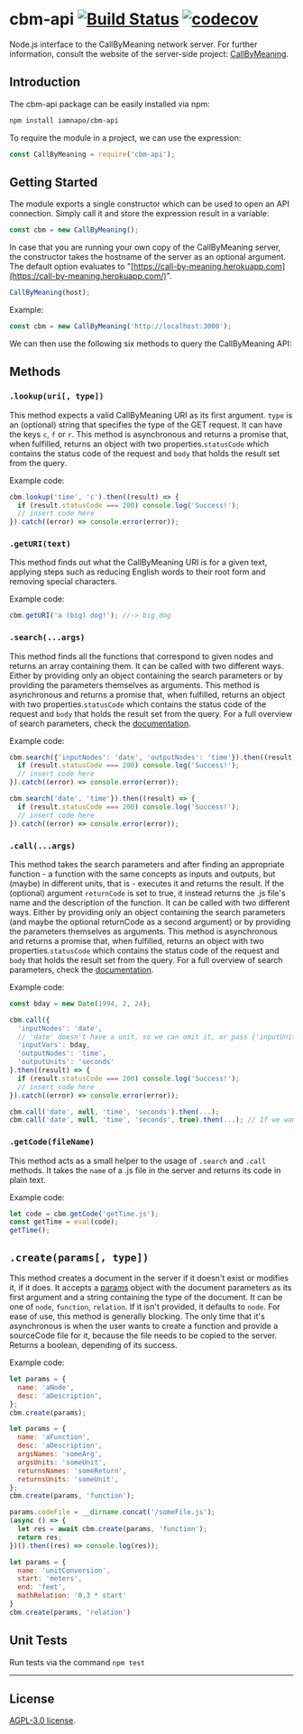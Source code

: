 # cbm-api    [![Build Status](https://travis-ci.org/iamnapo/cbm-api.svg?branch=master)](https://travis-ci.org/iamnapo/cbm-api) [![codecov](https://codecov.io/gh/iamnapo/cbm-api/branch/master/graph/badge.svg)](https://codecov.io/gh/iamnapo/cbm-api)

Node.js interface to the CallByMeaning network server. For further information, consult the website of the server-side project: [CallByMeaning](https://github.com/iamnapo/CallByMeaning).

## Introduction

The cbm-api package can be easily installed via npm:

``` bash
npm install iamnapo/cbm-api
```

To require the module in a project, we can use the expression:

```javascript
const CallByMeaning = require('cbm-api');
```

## Getting Started

The module exports a single constructor which can be used to open an API connection. Simply call it and store the expression result in a variable:

``` javascript
const cbm = new CallByMeaning();
```

In case that you are running your own copy of the CallByMeaning server, the constructor takes the hostname of the server as an optional argument. The default option evaluates to "[https://call-by-meaning.herokuapp.com](https://call-by-meaning.herokuapp.com/)".

```javascript
CallByMeaning(host);
```

Example:

```javascript
const cbm = new CallByMeaning('http://localhost:3000');
```

We can then use the following six methods to query the CallByMeaning API:

## Methods

### `.lookup(uri[, type])`

This method expects a valid CallByMeaning URI as its first argument.
`type` is an (optional) string that specifies the type of the GET request. It can have the keys `c`, `f` or `r`. This method is asynchronous and returns a promise that, when fulfilled, returns an object with two properties.`statusCode` which contains the status code of the request and `body` that holds the result set from the query.

Example code:

```javascript
cbm.lookup('time', 'c').then((result) => {
  if (result.statusCode === 200) console.log('Success!');
  // insert code here
}).catch((error) => console.error(error));
```

### `.getURI(text)`

This method finds out what the CallByMeaning URI is for a given text, applying steps such as reducing English words to their root form and removing special characters.

Example code:

```javascript
cbm.getURI('a (big) dog!'); //-> big_dog
```

### `.search(...args)`

This method finds all the functions that correspond to given nodes and returns an array containing them. It can be called with two different ways. Either by providing only an object containing the search parameters or by providing the parameters themselves as arguments. This method is asynchronous and returns a promise that, when fulfilled, returns an object with two properties.`statusCode` which contains the status code of the request and `body` that holds the result set from the query. For a full overview of search parameters, check the [documentation](https://github.com/iamnapo/CallByMeaning/blob/master/docs/GETBYMEANING.md).

Example code:

```javascript
cbm.search({'inputNodes': 'date', 'outputNodes': 'time'}).then((result) => {
  if (result.statusCode === 200) console.log('Success!');
  // insert code here
}).catch((error) => console.error(error));

cbm.search('date', 'time'}).then((result) => {
  if (result.statusCode === 200) console.log('Success!');
  // insert code here
}).catch((error) => console.error(error));
```

### `.call(...args)`

This method takes the search parameters and after finding an appropriate function - a function with the same concepts as inputs and outputs, but (maybe) in different units, that is - executes it and returns the result. If the (optional) argument `returnCode` is set to true, it instead returns the .js file's name and the description of the function. It can be called with two different ways. Either by providing only an object containing the search parameters (and maybe the optional returnCode as a second argument) or by providing the parameters themselves as arguments. This method is asynchronous and returns a promise that, when fulfilled, returns an object with two properties.`statusCode` which contains the status code of the request and `body` that holds the result set from the query. For a full overview of search parameters, check the [documentation](https://github.com/iamnapo/CallByMeaning/blob/master/docs/CALLBYMEANING.md).

Example code:

```javascript
const bday = new Date(1994, 2, 24);

cbm.call({
  'inputNodes': 'date',
  // 'date' doesn't have a unit, so we can omit it, or pass {'inputUnits': null} or {'inputUnits': []} or {'inputUnits: '-'} or {'inputUnits': 'date'}
  'inputVars': bday,
  'outputNodes': 'time',
  'outputUnits': 'seconds'
}.then((result) => {
  if (result.statusCode === 200) console.log('Success!');
  // insert code here
}).catch((error) => console.error(error));

cbm.call('date', null, 'time', 'seconds').then(...);
cbm.call('date', null, 'time', 'seconds', true).then(...); // If we want the source code
```

### `.getCode(fileName)`

This method acts as a small helper to the usage of `.search` and `.call` methods. It takes the `name` of a .js file in the server and returns its code in plain text.

Example code:

```javascript
let code = cbm.getCode('getTime.js');
const getTime = eval(code);
getTime();
```

## `.create(params[, type])`

This method creates a document in the server if it doesn't exist or modifies it, if it does. It accepts a [params](https://github.com/iamnapo/CallByMeaning/blob/master/docs/MODELS.md) object with the document parameters as its first argument and a string containing the type of the document. It can be one of `node`, `function`, `relation`. If it isn't provided, it defaults to `node`. For ease of use, this method is generally blocking. The only time that it's asynchronous is when the user wants to create a function and provide a sourceCode file for it, because the file needs to be copied to the server. Returns a boolean, depending of its success.

Example code:

```javascript
let params = {
  name: 'aNode',
  desc: 'aDescription',
};
cbm.create(params);
```

```javascript
let params = {
  name: 'aFunction',
  desc: 'aDescription',
  argsNames: 'someArg',
  argsUnits: 'someUnit',
  returnsNames: 'someReturn',
  returnsUnits: 'someUnit',
};
cbm.create(params, 'function');

params.codeFile = __dirname.concat('/someFile.js');
(async () => {
  let res = await cbm.create(params, 'function');
  return res;
})().then((res) => console.log(res));
```

```javascript
let params = {
  name: 'unitConversion',
  start: 'meters',
  end: 'feet',
  mathRelation: '0.3 * start'
}
cbm.create(params, 'relation')
```

## Unit Tests

Run tests via the command `npm test`

---

## License

[AGPL-3.0 license](./LICENSE).
